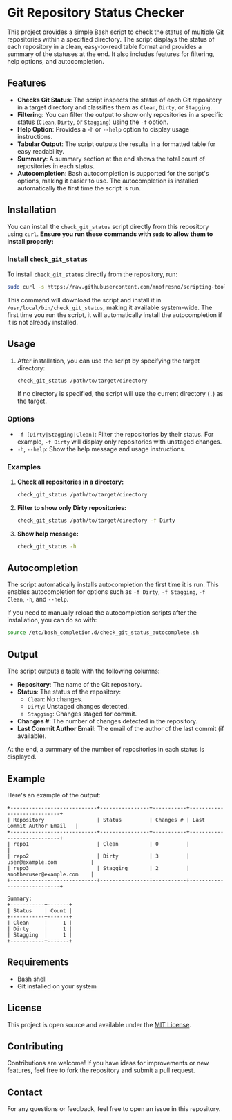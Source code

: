 # Git Repository Status Checker

This project provides a simple Bash script to check the status of multiple Git repositories within a specified directory. The script displays the status of each repository in a clean, easy-to-read table format and provides a summary of the statuses at the end. It also includes features for filtering, help options, and autocompletion.

## Features

- **Checks Git Status**: The script inspects the status of each Git repository in a target directory and classifies them as `Clean`, `Dirty`, or `Stagging`.
- **Filtering**: You can filter the output to show only repositories in a specific status (`Clean`, `Dirty`, or `Stagging`) using the `-f` option.
- **Help Option**: Provides a `-h` or `--help` option to display usage instructions.
- **Tabular Output**: The script outputs the results in a formatted table for easy readability.
- **Summary**: A summary section at the end shows the total count of repositories in each status.
- **Autocompletion**: Bash autocompletion is supported for the script's options, making it easier to use. The autocompletion is installed automatically the first time the script is run.

## Installation

You can install the `check_git_status` script directly from this repository using `curl`. **Ensure you run these commands with `sudo` to allow them to install properly:**

### Install `check_git_status`

To install `check_git_status` directly from the repository, run:

```bash
sudo curl -s https://raw.githubusercontent.com/mnofresno/scripting-tools/master/repos-status-checker/check_git_status -o /usr/local/bin/check_git_status && sudo chmod +x /usr/local/bin/check_git_status
```

This command will download the script and install it in `/usr/local/bin/check_git_status`, making it available system-wide. The first time you run the script, it will automatically install the autocompletion if it is not already installed.

## Usage

1. After installation, you can use the script by specifying the target directory:

    ```bash
    check_git_status /path/to/target/directory
    ```

    If no directory is specified, the script will use the current directory (`.`) as the target.

### Options

- `-f [Dirty|Stagging|Clean]`: Filter the repositories by their status. For example, `-f Dirty` will display only repositories with unstaged changes.
- `-h`, `--help`: Show the help message and usage instructions.

### Examples

1. **Check all repositories in a directory:**

    ```bash
    check_git_status /path/to/target/directory
    ```

2. **Filter to show only Dirty repositories:**

    ```bash
    check_git_status /path/to/target/directory -f Dirty
    ```

3. **Show help message:**

    ```bash
    check_git_status -h
    ```

## Autocompletion

The script automatically installs autocompletion the first time it is run. This enables autocompletion for options such as `-f Dirty`, `-f Stagging`, `-f Clean`, `-h`, and `--help`.

If you need to manually reload the autocompletion scripts after the installation, you can do so with:

```bash
source /etc/bash_completion.d/check_git_status_autocomplete.sh
```

## Output

The script outputs a table with the following columns:

- **Repository**: The name of the Git repository.
- **Status**: The status of the repository:
  - `Clean`: No changes.
  - `Dirty`: Unstaged changes detected.
  - `Stagging`: Changes staged for commit.
- **Changes #**: The number of changes detected in the repository.
- **Last Commit Author Email**: The email of the author of the last commit (if available).

At the end, a summary of the number of repositories in each status is displayed.

## Example

Here's an example of the output:

```
+----------------------------+----------------+-----------+----------------------------+
| Repository                 | Status         | Changes # | Last Commit Author Email   |
+----------------------------+----------------+-----------+----------------------------+
| repo1                      | Clean          | 0         |                            |
| repo2                      | Dirty          | 3         | user@example.com           |
| repo3                      | Stagging       | 2         | anotheruser@example.com    |
+----------------------------+----------------+-----------+----------------------------+

Summary:
+-----------+-------+
| Status    | Count |
+-----------+-------+
| Clean     |     1 |
| Dirty     |     1 |
| Stagging  |     1 |
+-----------+-------+
```

## Requirements

- Bash shell
- Git installed on your system

## License

This project is open source and available under the [MIT License](LICENSE).

## Contributing

Contributions are welcome! If you have ideas for improvements or new features, feel free to fork the repository and submit a pull request.

## Contact

For any questions or feedback, feel free to open an issue in this repository.
